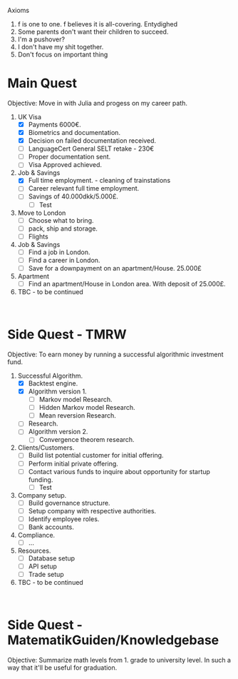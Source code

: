 Axioms
1. f is one to one. f believes it is all-covering. Entydighed
2. Some parents don't want their children to succeed.
3. I'm a pushover?
4. I don't have my shit together.
5. Don't focus on important thing



# Main Quest
Objective: Move in with Julia and progess on my career path.

1. UK Visa
   - [x] Payments 6000€.
   - [x] Biometrics and documentation.
   - [x] Decision on failed documentation received.
   - [ ] LanguageCert General SELT retake - 230€
   - [ ] Proper documentation sent.
   - [ ] Visa Approved achieved.
2. Job & Savings
   - [x] Full time employment. - cleaning of trainstations
   - [ ] Career relevant full time employment.  
   - [ ] Savings of 40.000dkk/5.000£.
      - [ ] Test
3. Move to London
   - [ ] Choose what to bring.
   - [ ] pack, ship and storage.
   - [ ] Flights
4. Job & Savings
   - [ ] Find a job in London.
   - [ ] Find a career in London.
   - [ ] Save for a downpayment on an apartment/House. 25.000£
5. Apartment
   - [ ] Find an apartment/House in London area. With deposit of 25.000£.
6. TBC - to be continued 

<br/>

# Side Quest - TMRW

Objective: To earn money by running a successful algorithmic investment fund.
1. Successful Algorithm.
   - [x] Backtest engine.
   - [x] Algorithm version 1.
      - [ ] Markov model Research.
      - [ ] Hidden Markov model Research.
      - [ ] Mean reversion Research.
   - [ ] Research.
   - [ ] Algorithm version 2.
      - [ ] Convergence theorem research.
2. Clients/Customers.
   - [ ] Build list potential customer for initial offering.
   - [ ] Perform initial private offering. 
   - [ ] Contact various funds to inquire about opportunity for startup funding.
      - [ ] Test
3. Company setup.
   - [ ] Build governance structure.
   - [ ] Setup company with respective authorities.
   - [ ] Identify employee roles.
   - [ ] Bank accounts.
4. Compliance.
   - [ ] ...
5. Resources.
   - [ ] Database setup
   - [ ] API setup
   - [ ] Trade setup
5. TBC - to be continued 

<br/>

# Side Quest - MatematikGuiden/Knowledgebase
Objective: Summarize math levels from 1. grade to university level. In such a way that it'll be useful for graduation.



<br/>



